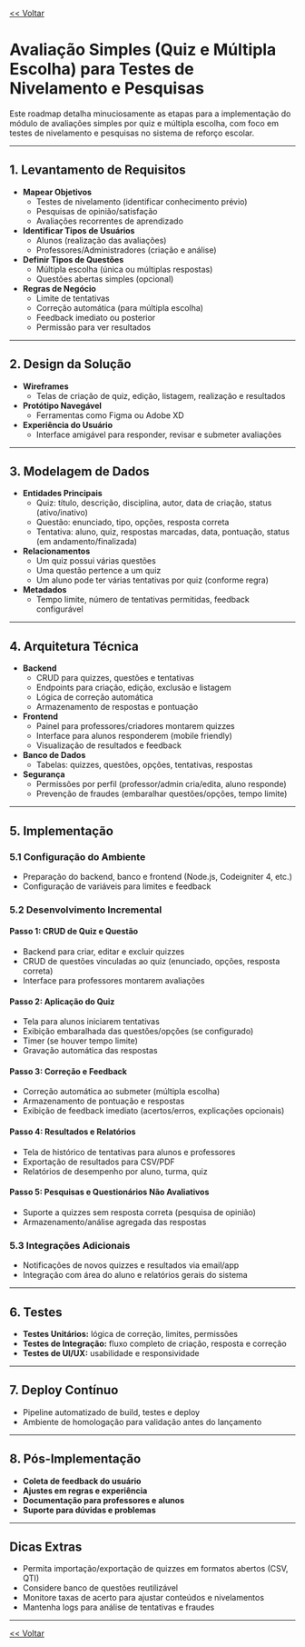 [<< Voltar](https://github.com/git-GMHammes/conquista/blob/main/README.md)

# Avaliação Simples (Quiz e Múltipla Escolha) para Testes de Nivelamento e Pesquisas

Este roadmap detalha minuciosamente as etapas para a implementação do módulo de avaliações simples por quiz e múltipla escolha, com foco em testes de nivelamento e pesquisas no sistema de reforço escolar.

---

## 1. Levantamento de Requisitos

- **Mapear Objetivos**
  - Testes de nivelamento (identificar conhecimento prévio)
  - Pesquisas de opinião/satisfação
  - Avaliações recorrentes de aprendizado
- **Identificar Tipos de Usuários**
  - Alunos (realização das avaliações)
  - Professores/Administradores (criação e análise)
- **Definir Tipos de Questões**
  - Múltipla escolha (única ou múltiplas respostas)
  - Questões abertas simples (opcional)
- **Regras de Negócio**
  - Limite de tentativas
  - Correção automática (para múltipla escolha)
  - Feedback imediato ou posterior
  - Permissão para ver resultados

---

## 2. Design da Solução

- **Wireframes**
  - Telas de criação de quiz, edição, listagem, realização e resultados
- **Protótipo Navegável**
  - Ferramentas como Figma ou Adobe XD
- **Experiência do Usuário**
  - Interface amigável para responder, revisar e submeter avaliações

---

## 3. Modelagem de Dados

- **Entidades Principais**
  - Quiz: título, descrição, disciplina, autor, data de criação, status (ativo/inativo)
  - Questão: enunciado, tipo, opções, resposta correta
  - Tentativa: aluno, quiz, respostas marcadas, data, pontuação, status (em andamento/finalizada)
- **Relacionamentos**
  - Um quiz possui várias questões
  - Uma questão pertence a um quiz
  - Um aluno pode ter várias tentativas por quiz (conforme regra)
- **Metadados**
  - Tempo limite, número de tentativas permitidas, feedback configurável

---

## 4. Arquitetura Técnica

- **Backend**
  - CRUD para quizzes, questões e tentativas
  - Endpoints para criação, edição, exclusão e listagem
  - Lógica de correção automática
  - Armazenamento de respostas e pontuação
- **Frontend**
  - Painel para professores/criadores montarem quizzes
  - Interface para alunos responderem (mobile friendly)
  - Visualização de resultados e feedback
- **Banco de Dados**
  - Tabelas: quizzes, questões, opções, tentativas, respostas
- **Segurança**
  - Permissões por perfil (professor/admin cria/edita, aluno responde)
  - Prevenção de fraudes (embaralhar questões/opções, tempo limite)

---

## 5. Implementação

### 5.1 Configuração do Ambiente

- Preparação do backend, banco e frontend (Node.js, Codeigniter 4, etc.)
- Configuração de variáveis para limites e feedback

### 5.2 Desenvolvimento Incremental

#### Passo 1: CRUD de Quiz e Questão

- Backend para criar, editar e excluir quizzes
- CRUD de questões vinculadas ao quiz (enunciado, opções, resposta correta)
- Interface para professores montarem avaliações

#### Passo 2: Aplicação do Quiz

- Tela para alunos iniciarem tentativas
- Exibição embaralhada das questões/opções (se configurado)
- Timer (se houver tempo limite)
- Gravação automática das respostas

#### Passo 3: Correção e Feedback

- Correção automática ao submeter (múltipla escolha)
- Armazenamento de pontuação e respostas
- Exibição de feedback imediato (acertos/erros, explicações opcionais)

#### Passo 4: Resultados e Relatórios

- Tela de histórico de tentativas para alunos e professores
- Exportação de resultados para CSV/PDF
- Relatórios de desempenho por aluno, turma, quiz

#### Passo 5: Pesquisas e Questionários Não Avaliativos

- Suporte a quizzes sem resposta correta (pesquisa de opinião)
- Armazenamento/análise agregada das respostas

### 5.3 Integrações Adicionais

- Notificações de novos quizzes e resultados via email/app
- Integração com área do aluno e relatórios gerais do sistema

---

## 6. Testes

- **Testes Unitários:** lógica de correção, limites, permissões
- **Testes de Integração:** fluxo completo de criação, resposta e correção
- **Testes de UI/UX:** usabilidade e responsividade

---

## 7. Deploy Contínuo

- Pipeline automatizado de build, testes e deploy
- Ambiente de homologação para validação antes do lançamento

---

## 8. Pós-Implementação

- **Coleta de feedback do usuário**
- **Ajustes em regras e experiência**
- **Documentação para professores e alunos**
- **Suporte para dúvidas e problemas**

---

## Dicas Extras

- Permita importação/exportação de quizzes em formatos abertos (CSV, QTI)
- Considere banco de questões reutilizável
- Monitore taxas de acerto para ajustar conteúdos e nivelamentos
- Mantenha logs para análise de tentativas e fraudes

---

[<< Voltar](https://github.com/git-GMHammes/conquista/blob/main/README.md)